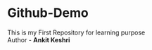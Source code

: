 # Github-Demo
This is my First Repository for learning purpose
<br>
Author - <strong> Ankit Keshri </strong>
